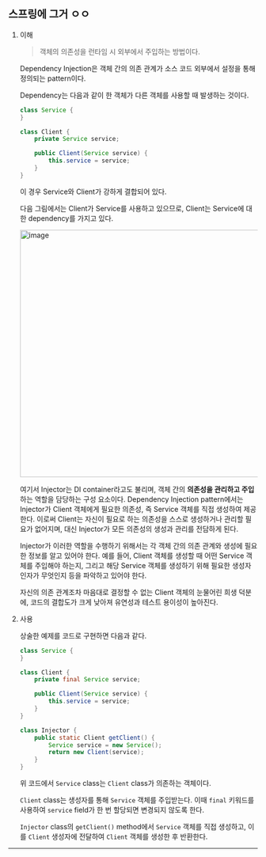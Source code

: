 ## 스프링에 그거 ㅇㅇ

1.  이해

    > 객체의 의존성을 런타임 시 외부에서 주입하는 방법이다.

    Dependency Injection은 객체 간의 의존 관계가 소스 코드 외부에서 설정을 통해 정의되는 pattern이다.

    Dependency는 다음과 같이 한 객체가 다른 객체를 사용할 때 발생하는 것이다.

    ```java
    class Service {
    }

    class Client {
        private Service service;

        public Client(Service service) {
            this.service = service;
        }
    }
    ```

    이 경우 Service와 Client가 강하게 결합되어 있다.

    다음 그림에서는 Client가 Service를 사용하고 있으므로, Client는 Service에 대한 dependency를 가지고 있다.

    <img src="https://github.com/user-attachments/assets/b83e74ea-27b9-4285-960e-4e9850b53cfd" alt="image" width="500" />

    여기서 Injector는 DI container라고도 불리며, 객체 간의 **의존성을 관리하고 주입**하는 역할을 담당하는 구성 요소이다. Dependency Injection pattern에서는 Injector가 Client 객체에게 필요한 의존성, 즉 Service 객체를 직접 생성하여 제공한다. 이로써 Client는 자신이 필요로 하는 의존성을 스스로 생성하거나 관리할 필요가 없어지며, 대신 Injector가 모든 의존성의 생성과 관리를 전담하게 된다.

    Injector가 이러한 역할을 수행하기 위해서는 각 객체 간의 의존 관계와 생성에 필요한 정보를 알고 있어야 한다. 예를 들어, Client 객체를 생성할 때 어떤 Service 객체를 주입해야 하는지, 그리고 해당 Service 객체를 생성하기 위해 필요한 생성자 인자가 무엇인지 등을 파악하고 있어야 한다.

    자신의 의존 관계조차 마음대로 결정할 수 없는 Client 객체의 눈물어린 희생 덕분에, 코드의 결합도가 크게 낮아져 유연성과 테스트 용이성이 높아진다.

2.  사용

    상술한 예제를 코드로 구현하면 다음과 같다.

    ```java
    class Service {
    }

    class Client {
        private final Service service;

        public Client(Service service) {
            this.service = service;
        }
    }

    class Injector {
        public static Client getClient() {
            Service service = new Service();
            return new Client(service);
        }
    }
    ```

    위 코드에서 `Service` class는 `Client` class가 의존하는 객체이다.

    `Client` class는 생성자를 통해 `Service` 객체를 주입받는다. 이때 `final` 키워드를 사용하여 `service` field가 한 번 할당되면 변경되지 않도록 한다.

    `Injector` class의 `getClient()` method에서 `Service` 객체를 직접 생성하고, 이를 `Client` 생성자에 전달하여 `Client` 객체를 생성한 후 반환한다.

---
